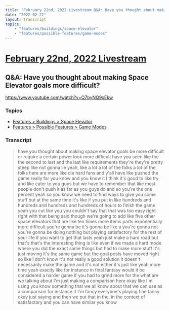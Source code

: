 ```yaml
---
title: "February 22nd, 2022 Livestream Q&A: Have you thought about making Space Elevator goals more difficult?"
date: "2022-02-22"
layout: transcript
topics:
    - "features/buildings/space-elevator"
    - "features/possible-features/game-modes"
---
```

# [February 22nd, 2022 Livestream](../2022-02-22.md)
## Q&A: Have you thought about making Space Elevator goals more difficult?
https://www.youtube.com/watch?v=Q7byNQ9xEkw

### Topics
* [Features > Buildings > Space Elevator](../topics/features/buildings/space-elevator.md)
* [Features > Possible Features > Game Modes](../topics/features/possible-features/game-modes.md)

### Transcript

> have you thought about making space elevator goals be more difficult or require a certain power look more difficult have you seen like the the second to last and the last like requirements they're they're pretty steep like not gonna lie yeah, like a lot a lot of the folks a lot of the folks here are more like die hard fans and y'all have like pushed the game really far you know and you know it I think it's good to like try and like cater to you guys but we have to remember that like most people don't push it as far as you guys do and so you're the one percent yeah so you know we need to find ways to give you some stuff but at the same time it's like if you put in like hundreds and hundreds and hundreds and hundreds of hours to finish the game yeah you cut like you you couldn't say that that was too easy right right with that being said though we're going to add like five other space elevators that are like ten times more items parts exponentially more difficult you're gonna be it's gonna be like a you're gonna not you're gonna be doing nothing but playing satisfactory for the rest of your life if you want to get that lasts yeah just make a hard road but that's that's the interesting thing is like even if we made a hard mode where you did the exact same things but had to make more stuff it's just moving it's the same game but the goal posts have moved right so like I don't know it's not really a good solution it doesn't necessarily make the game and it's not either it's just like yeah more time yeah exactly like for instance in final fantasy would it be considered a harder game if you had to grind more for the what are we talking about I'm just making a comparison here okay like I'm using you know something that we all know about that we can use as a comparison for instance if I'm fancy everyone's playing fine fancy okay just saying and then we put that in the, in the context of satisfactory and you can have similar you know
